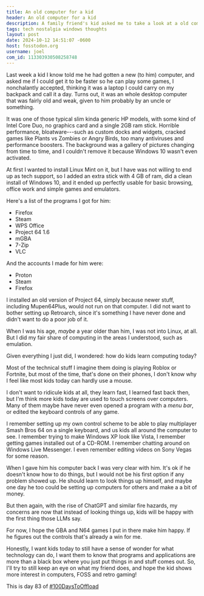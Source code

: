 ```yaml
---
title: An old computer for a kid
header: An old computer for a kid
description: A family friend's kid asked me to take a look at a old computer he got as a gift from an uncle, so I decided to help, secretly hoping he learns computing is pretty cool.
tags: tech nostalgia windows thoughts
layout: post
date: 2024-10-12 14:51:07 -0600
host: fosstodon.org
username: joel
com_id: 113303930508258748
---
```


Last week a kid I know told me he had gotten a new (to him) computer, and asked me if I could get it to be faster so he can play some games, I nonchalantly accepted, thinking it was a laptop I could carry on my backpack and call it a day. Turns out, it was an whole desktop computer that was fairly old and weak, given to him probably by an uncle or something.

It was one of those typical slim kinda generic HP models, with some kind of Intel Core Duo, no graphics card and a single 2GB ram stick. Horrible performance, bloatware---such as custom docks and widgets, cracked games like Plants vs Zombies or Angry Birds, too many antiviruses and performance boosters. The background was a gallery of pictures changing from time to time, and I couldn't remove it because Windows 10 wasn't even activated.

At first I wanted to install Linux Mint on it, but I have was not willing to end up as tech support, so I added an extra stick with 4 GB of ram, did a clean install of Windows 10, and it ended up perfectly usable for basic browsing, office work and simple games and emulators.

Here's a list of the programs I got for him:
- Firefox
- Steam
- WPS Office
- Project 64 1.6
- mGBA
- 7-Zip
- VLC

And the accounts I made for him were:
- Proton
- Steam
- Firefox

I installed an old version of Project 64, simply because newer stuff, including Mupen64Plus, would not run on that computer. I did not want to bother setting up Retroarch, since it's something I have never done and didn't want to do a poor job of it.

When I was his age, *maybe* a year older than him, I was not into Linux, at all. But I did my fair share of computing in the areas I understood, such as emulation.

Given everything I just did, I wondered: how do kids learn computing today?

Most of the technical stuff I imagine them doing is playing Roblox or Fortnite, but most of the time, that's done on their phones, I don't know why I feel like most kids today can hardly use a mouse.

I don't want to ridicule kids at all, they learn fast, I learned fast back then, but I'm think more kids today are used to touch screens over computers. Many of them maybe have never even opened a program with a *menu bar*, or edited the keyboard controls of any game.

I remember setting up my own control scheme to be able to play multiplayer Smash Bros 64 on a single keyboard, and us kids all around the computer to see. I remember trying to make Windows XP look like Vista, I remember getting games installed out of a CD-ROM. I remember chatting around on Windows Live Messenger. I even remember editing videos on Sony Vegas for some reason.

When I gave him his computer back I was very clear with him. It's ok if he doesn't know how to do things, but I would not be his first option if any problem showed up. He should learn to look things up himself, and maybe one day he too could be setting up computers for others and make a a bit of money.

But then again, with the rise of ChatGPT and similar fire hazards, my concerns are now that instead of looking things up, kids will be happy with the first thing those LLMs say. 

For now, I hope the GBA and N64 games I put in there make him happy. If he figures out the controls that's already a win for me. 

Honestly, I want kids today to still have a sense of wonder for what technology can do, I want them to know that programs and applications are more than a black box where you just put things in and stuff comes out. So, I'll try to still keep an eye on what my friend does, and hope the kid shows more interest in computers, FOSS and retro gaming!

This is day 83 of [#100DaysToOffload](https://100daystooffload.com)
